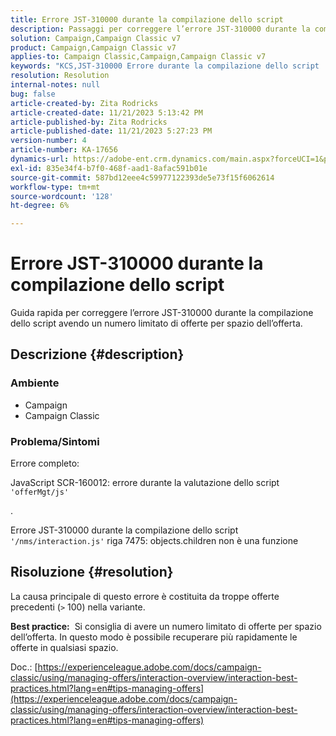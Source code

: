 ```yaml
---
title: Errore JST-310000 durante la compilazione dello script
description: Passaggi per correggere l’errore JST-310000 durante la compilazione dello script.
solution: Campaign,Campaign Classic v7
product: Campaign,Campaign Classic v7
applies-to: Campaign Classic,Campaign,Campaign Classic v7
keywords: "KCS,JST-310000 Errore durante la compilazione dello script '/nms/interaction.js' riga 7475: objects.children non è una funzione"
resolution: Resolution
internal-notes: null
bug: false
article-created-by: Zita Rodricks
article-created-date: 11/21/2023 5:13:42 PM
article-published-by: Zita Rodricks
article-published-date: 11/21/2023 5:27:23 PM
version-number: 4
article-number: KA-17656
dynamics-url: https://adobe-ent.crm.dynamics.com/main.aspx?forceUCI=1&pagetype=entityrecord&etn=knowledgearticle&id=b8a57d4e-9188-ee11-8179-6045bd006295
exl-id: 835e34f4-b7f0-468f-aad1-8afac591b01e
source-git-commit: 587bd12eee4c59977122393de5e73f15f6062614
workflow-type: tm+mt
source-wordcount: '128'
ht-degree: 6%

---
```


# Errore JST-310000 durante la compilazione dello script


Guida rapida per correggere l’errore JST-310000 durante la compilazione dello script avendo un numero limitato di offerte per spazio dell’offerta.

## Descrizione {#description}


### <b>Ambiente</b>

- Campaign
- Campaign Classic




### <b>Problema/Sintomi</b>

Errore completo:

JavaScript SCR-160012: errore durante la valutazione dello script `'offerMgt/js'`

.

Errore JST-310000 durante la compilazione dello script `'/nms/interaction.js'` riga 7475: objects.children non è una funzione


## Risoluzione {#resolution}


La causa principale di questo errore è costituita da troppe offerte precedenti (`>` 100) nella variante.

<b>Best practice:</b>  Si consiglia di avere un numero limitato di offerte per spazio dell’offerta. In questo modo è possibile recuperare più rapidamente le offerte in qualsiasi spazio.

Doc.: [https://experienceleague.adobe.com/docs/campaign-classic/using/managing-offers/interaction-overview/interaction-best-practices.html?lang=en#tips-managing-offers](https://experienceleague.adobe.com/docs/campaign-classic/using/managing-offers/interaction-overview/interaction-best-practices.html?lang=en#tips-managing-offers)
